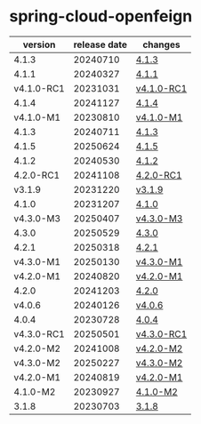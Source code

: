 # spring-cloud-openfeign	


|version|release date|changes|
|---|---|---|
|4.1.3|20240710|[4.1.3](./4.1.3-20240710.md)|
|4.1.1|20240327|[4.1.1](./4.1.1-20240327.md)|
|v4.1.0-RC1|20231031|[v4.1.0-RC1](./v4.1.0-RC1-20231031.md)|
|4.1.4|20241127|[4.1.4](./4.1.4-20241127.md)|
|v4.1.0-M1|20230810|[v4.1.0-M1](./v4.1.0-M1-20230810.md)|
|4.1.3|20240711|[4.1.3](./4.1.3-20240711.md)|
|4.1.5|20250624|[4.1.5](./4.1.5-20250624.md)|
|4.1.2|20240530|[4.1.2](./4.1.2-20240530.md)|
|4.2.0-RC1|20241108|[4.2.0-RC1](./4.2.0-RC1-20241108.md)|
|v3.1.9|20231220|[v3.1.9](./v3.1.9-20231220.md)|
|4.1.0|20231207|[4.1.0](./4.1.0-20231207.md)|
|v4.3.0-M3|20250407|[v4.3.0-M3](./v4.3.0-M3-20250407.md)|
|4.3.0|20250529|[4.3.0](./4.3.0-20250529.md)|
|4.2.1|20250318|[4.2.1](./4.2.1-20250318.md)|
|v4.3.0-M1|20250130|[v4.3.0-M1](./v4.3.0-M1-20250130.md)|
|v4.2.0-M1|20240820|[v4.2.0-M1](./v4.2.0-M1-20240820.md)|
|4.2.0|20241203|[4.2.0](./4.2.0-20241203.md)|
|v4.0.6|20240126|[v4.0.6](./v4.0.6-20240126.md)|
|4.0.4|20230728|[4.0.4](./4.0.4-20230728.md)|
|v4.3.0-RC1|20250501|[v4.3.0-RC1](./v4.3.0-RC1-20250501.md)|
|v4.2.0-M2|20241008|[v4.2.0-M2](./v4.2.0-M2-20241008.md)|
|v4.3.0-M2|20250227|[v4.3.0-M2](./v4.3.0-M2-20250227.md)|
|v4.2.0-M1|20240819|[v4.2.0-M1](./v4.2.0-M1-20240819.md)|
|4.1.0-M2|20230927|[4.1.0-M2](./4.1.0-M2-20230927.md)|
|3.1.8|20230703|[3.1.8](./3.1.8-20230703.md)|
